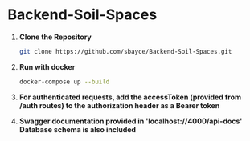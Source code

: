 # Backend-Soil-Spaces

1. **Clone the Repository**

   ```bash
   git clone https://github.com/sbayce/Backend-Soil-Spaces.git
2. **Run with docker**

   ```bash
   docker-compose up --build

3. **For authenticated requests, add the accessToken (provided from /auth routes) to the authorization header as a Bearer token**

4. **Swagger documentation provided in 'localhost://4000/api-docs' Database schema is also included**
